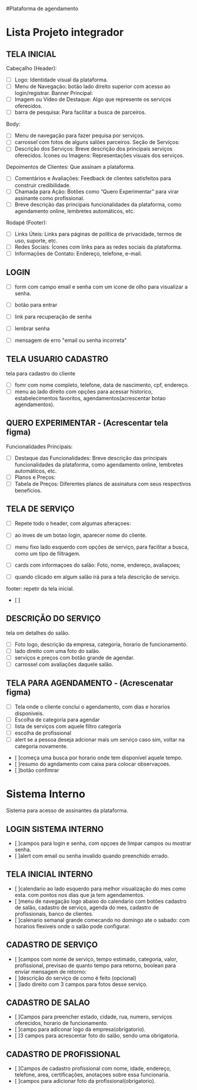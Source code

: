 #Plataforma de agendamento

# Lista Projeto integrador

## TELA INICIAL

Cabeçalho (Header):
- [ ] Logo: Identidade visual da plataforma.
- [ ] Menu de Navegação: botão lado direito superior com acesso ao login/registrar.
Banner Principal:
- [ ] Imagem ou Vídeo de Destaque: Algo que represente os serviços oferecidos.
- [ ] barra de pesquisa: Para facilitar a busca de parceiros.

Body: 
- [ ] Menu de navegação para fazer pequisa por serviços.
- [ ] carrossel com fotos de alguns salões parceiros. 
Seção de Serviços:
- [ ] Descrição dos Serviços: Breve descrição dos principais serviços oferecidos.
Ícones ou Imagens: Representações visuais dos serviços.

Depoimentos de Clientes: Que assinam a plataforma.
- [ ] Comentários e Avaliações: Feedback de clientes satisfeitos para construir credibilidade.
- [ ] Chamada para Ação: Botões como “Quero Experimentar” para virar assinante como profissional.
- [ ] Breve descrição das principais funcionalidades da plataforma, como agendamento online, lembretes automáticos, etc.

Rodapé (Footer):
- [ ] Links Úteis: Links para páginas de política de privacidade, termos de uso, suporte, etc.
- [ ] Redes Sociais: Ícones com links para as redes sociais da plataforma.
- [ ] Informações de Contato: Endereço, telefone, e-mail.

## LOGIN
- [ ] form com campo email e senha com um icone de olho para visualizar a senha. 

- [ ] botão para entrar
- [ ] link para recuperação de senha
- [ ] lembrar senha
- [ ] mensagem de erro "email ou senha incorreta"

## TELA USUARIO CADASTRO
tela para cadastro do cliente
- [ ] fomr com nome completo, telefone, data de nascimento, cpf, endereço. 
- [ ] menu ao lado direito com opções para acessar historico, estabelecimentos favoritos, agendamentos(acrescentar botao agendamentos).

## QUERO EXPERIMENTAR - (Acrescentar tela figma)
Funcionalidades Principais:
- [ ] Destaque das Funcionalidades: Breve descrição das principais funcionalidades da plataforma, como agendamento online, lembretes automáticos, etc.
- [ ] Planos e Preços:
- [ ] Tabela de Preços: Diferentes planos de assinatura com seus respectivos benefícios.

## TELA DE SERVIÇO
- [ ] Repete todo o header, com algumas alteraçoes: 
- [ ] ao inves de um botao login, aparecer nome do cliente. 

- [ ] menu fixo lado esquerdo com opções de serviço, para facilitar a busca, como um tipo de filtragem.
- [ ] cards com informaçoes do salão: Foto, nome, endereço, avaliaçoes;
- [ ] quando clicado em algum salão irá para a tela descrição de serviço. 

footer: repetir da tela inicial. 
- [ ] 

## DESCRIÇÃO DO SERVIÇO
tela om detalhes do salão. 
- [ ] Foto logo, descrição da empresa, categoria, horario de funcionamento. 
- [ ] lado direito com uma foto do salão. 
- [ ] serviços e preços com botão grande de agendar. 
- [ ] carrossel com avaliações daquele salão. 

## TELA PARA AGENDAMENTO - (Acrescenatar figma) 
- [ ] Tela onde o cliente conclui o agendamento, com dias e horarios disponiveis. 
- [ ] Escolha de categoria para agendar
- [ ] lista de serviços com aquele filtro categoria
- [ ] escolha de profissional
- [ ] alert se a pessoa deseja adcionar mais um serviço 
caso sim, voltar na categoria novamente. 
- [ ]começa uma busca por horario onde tem disponivel aquele tempo. 
- [ ]resumo do agndamento com caixa para colocar observaçoes. 
- [ ]botão confimrar



# Sistema Interno 
Sistema para acesso de assinantes da plataforma.

## LOGIN SISTEMA INTERNO
- [ ]campos para login e senha, com opçoes de limpar campos ou mostrar senha. 
- [ ]alert com email ou senha invalido quando preenchido errado. 

## TELA INICIAL INTERNO 
- [ ]calendario ao lado esquerdo para melhor visualização do mes como esta. com pontos nos dias que ja tem agendamentos. 
- [ ]menu de navegação logo abaixo do calendario com botões cadastro de salão, cadastro de serviço, agenda do mes, cadastro de profissionais, banco de clientes. 
- [ ]calenario semanal grande comecando no domingo ate o sabado:  com horarios flexiveis onde o salão pode configurar. 

## CADASTRO DE SERVIÇO 
- [ ]campos com nome de serviço, tempo estimado, categoria, valor, profissional, previsao de quanto tempo para retorno, boolean para enviar mensagem de retorno: 
- [ ]descrição do serviço de como é feito (opcional) 
- [ ]lado direito com 3 campos para fotos desse serviço. 


## CADASTRO DE SALAO
- [ ]Campos para preencher estado, cidade, rua, numero, serviços oferecidos, horario de funcionamento. 
- [ ]campo para adiconar logo da empresa(obrigatorio). 
- [ ]3 campos para acrescentar foto do salão, sendo uma obrigatoria. 


## CADASTRO DE PROFISSIONAL
- [ ]Campos de cadastro profissional com nome, idade, endereço, telefone, area, certificações, anotaçoes sobre essa funcionaria. 
- [ ]campos para adicionar foto da profissional(obrigatorio). 








